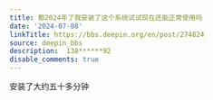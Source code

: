 ```yaml
---
title: 都2024年了我安装了这个系统试试现在还能正常使用吗
date: '2024-07-08'
linkTitle: https://bbs.deepin.org/en/post/274824
source: deepin_bbs
description:  138******92 
disable_comments: true
---
```

安装了大约五十多分钟

